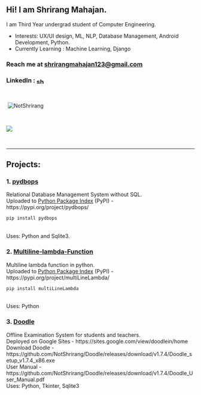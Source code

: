 <h2>Hi! I am Shrirang Mahajan.</h2>

I am Third Year undergrad student of Computer Engineering.

<p>

- Interests: UX/UI design, ML, NLP, Database Management, Android Development, Python.
- Currently Learning : Machine Learning, Django

<h3>Reach me at <a href="shrirangmahajan123@gmail.com">shrirangmahajan123@gmail.com</a></h3>
<p>
<h3>LinkedIn : <a href="https://www.linkedin.com/in/shrirang-mahajan/" target="blank"><img align="center" src="https://raw.githubusercontent.com/rahuldkjain/github-profile-readme-generator/master/src/images/icons/Social/linked-in-alt.svg" alt="shrirang-mahajan" height="15" width="20" /></a></h3>
</p>
<br>

<p>&nbsp;<img align="center" src="https://github-readme-stats.vercel.app/api?username=NotShrirang&show_icons=true&locale=en&theme=gotham" alt="NotShrirang" /></p>
<br>
<p><img align="center" src="https://github-readme-stats.vercel.app/api/top-langs/?username=NotShrirang&langs_count=8&https://github.com/NotShrirang/github-readme-stats&theme=gotham"/></p>

<br>

<hr>

<h2> Projects: </h2>

<h3> 1. <a href="https://github.com/NotShrirang/pydbops">pydbops</a> </h3>
Relational Database Management System without SQL. <br>
Uploaded to <a href="https://pypi.org/">Python Package Index</a> (PyPI) - https://pypi.org/project/pydbops/ <br>

```sh 
pip install pydbops 
```
<br>
Uses: Python and Sqlite3.


<h3> 2. <a href="https://github.com/NotShrirang/Multiline-lambda-Function">Multiline-lambda-Function</a> </h3>
Multiline lambda function in python. <br>
Uploaded to <a href="https://pypi.org/">Python Package Index</a> (PyPI) - https://pypi.org/project/multiLineLambda/ <br>

```sh 
pip install multiLineLambda
```
<br>
Uses: Python

<h3> 3. <a href="https://github.com/NotShrirang/Doodle">Doodle</a> </h3>
Offline Examination System for students and teachers. <br>
Deployed on Google Sites - https://sites.google.com/view/doodlein/home <br>
Download Doodle - https://github.com/NotShrirang/Doodle/releases/download/v1.7.4/Doodle_setup_v1.7.4_x86.exe <br>
User Manual - https://github.com/NotShrirang/Doodle/releases/download/v1.7.4/Doodle_User_Manual.pdf <br>
Uses: Python, Tkinter, Sqlite3

